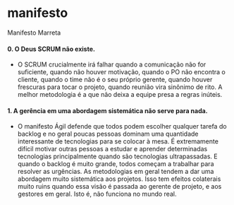 # manifesto
Manifesto Marreta



#### 0. O Deus SCRUM não existe. 
* O SCRUM crucialmente irá falhar quando a comunicação não for suficiente, quando não houver motivação, quando o PO não encontra o cliente, quando o time não é o seu próprio gerente, quando houver frescuras para tocar o projeto, quando reunião vira sinônimo de rito. A melhor metodologia é a que não deixa a equipe presa a regras inúteis.
  
#### 1. A gerência em uma abordagem sistemática não serve para nada.
* O manifesto Ágil defende que todos podem escolher qualquer tarefa do backlog e no geral poucas pessoas dominam uma quantidade interessante de tecnologias para se colocar à mesa. É extremamente difícil motivar outras pessoas a estudar e aprender determinadas tecnologias principalmente quando são tecnologias ultrapassadas. E quando o backlog é muito grande, todos começam a trabalhar para resolver as urgências. As metodologias em geral tendem a dar uma abordagem muito sistemática aos projetos. Isso tem efeitos colaterais muito ruins quando essa visão é passada ao gerente de projeto, e aos gestores em geral. Isto é, não funciona no mundo real.
   
